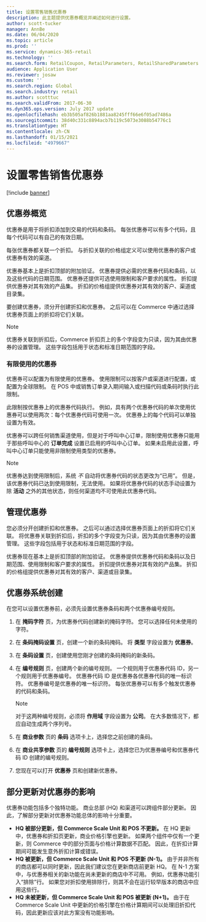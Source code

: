 ```yaml
---
title: 设置零售销售优惠券
description: 此主题提供优惠券概览并阐述如何进行设置。
author: scott-tucker
manager: AnnBe
ms.date: 06/04/2020
ms.topic: article
ms.prod: ''
ms.service: dynamics-365-retail
ms.technology: ''
ms.search.form: RetailCoupon, RetailParameters, RetailSharedParameters
audience: Application User
ms.reviewer: josaw
ms.custom: ''
ms.search.region: Global
ms.search.industry: retail
ms.author: scotttuc
ms.search.validFrom: 2017-06-30
ms.dyn365.ops.version: July 2017 update
ms.openlocfilehash: eb3b505af826b1881aa8245fff66e6f05ad7486a
ms.sourcegitcommit: 38d40c331c8894acb7b119c5073e3088b54776c1
ms.translationtype: HT
ms.contentlocale: zh-CN
ms.lasthandoff: 01/15/2021
ms.locfileid: "4979667"
---
```

# <a name="set-up-coupons-for-retail-sales"></a>设置零售销售优惠券

[!include [banner](includes/banner.md)]

## <a name="overview-of-coupons"></a>优惠券概览

优惠券是用于将折扣添加到交易的代码和条码。 每张优惠券可以有多个代码，且每个代码可以有自己的有效日期。

每张优惠券都关联一个折扣。 与折扣关联的价格组定义可以使用优惠券的客户或优惠券有效的渠道。

优惠券基本上是折扣顶部的附加验证。 优惠券提供必需的优惠券代码和条码，以及这些代码的日期范围。 优惠券还提供可选使用限制和客户要求的属性。 折扣提供优惠券对其有效的产品集。 折扣的价格组提供优惠券对其有效的客户、渠道或目录集。

要创建优惠券，须分开创建折扣和优惠券。 之后可以在 Commerce 中通过选择优惠券页面上的折扣将它们关联。

> [!NOTE]
> 优惠券关联到折扣后，Commerce 折扣页上的多个字段变为只读，因为其由优惠券的设置管理。 这些字段包括用于状态和标准日期范围的字段。

### <a name="limited-use-coupons"></a>有限使用的优惠券

优惠券可以配置为有限使用的优惠券。 使用限制可以按客户或渠道进行配置，或配置为全球限制。 在 POS 中或销售订单录入期间输入或扫描代码或条码时执行此限制。

此限制按优惠券上的优惠券代码执行。 例如，具有两个优惠券代码的单次使用优惠券可以使用两次：每个优惠券代码可使用一次。 优惠券上的每个代码可以单独设置为有效。

优惠券可以跨任何销售渠道使用，但是对于呼叫中心订单，限制使用优惠券只能用于那些呼叫中心的 **订单完成** 设置已启用的呼叫中心订单。 如果未启用此设置，呼叫中心订单只能使用非限制使用类型的优惠券。

> [!NOTE]
> 优惠券达到使用限制后，系统 *不* 自动将优惠券代码的状态更改为“已用”。 但是，该优惠券代码已达到使用限制，无法使用。 如果将优惠券代码的状态手动设置为除 **活动** 之外的其他状态，则任何渠道均不可使用此优惠券代码。  

## <a name="managing-coupons"></a>管理优惠券

您必须分开创建折扣和优惠券。 之后可以通过选择优惠券页面上的折扣将它们关联。 将优惠券关联到折扣后，折扣的多个字段变为只读，因为其由优惠券的设置管理。 这些字段包括用于状态和标准日期范围的字段。

优惠券现在基本上是折扣顶部的附加验证。 优惠券提供优惠券代码和条码以及日期范围、使用限制和客户要求的属性。 折扣提供优惠券对其有效的产品集。 折扣的价格组提供优惠券对其有效的客户、渠道或目录集。

## <a name="system-setup-for-coupons"></a>优惠券系统创建

在您可以设置优惠券前，必须先设置优惠券条码和两个优惠券编号规则。

1. 在 **掩码字符** 页，为优惠券代码创建新的掩码字符。 您可以选择任何未使用的字符。
2. 在 **条码掩码设置** 页，创建一个新的条码掩码。 将 **类型** 字段设置为 **优惠券**。
3. 在 **条码设置** 页，创建使用您刚才创建的条码掩码的新条码。
4. 在 **编号规则** 页，创建两个新的编号规则。 一个规则用于优惠券代码 ID，另一个规则用于优惠券编号。 优惠券代码 ID 是优惠券各优惠券代码的唯一标识符。 优惠券编号是优惠券的唯一标识符。 每张优惠券可以有多个触发优惠券的代码和条码。

    > [!NOTE]
    > 对于这两种编号规则，必须将 **作用域** 字段设置为 **公司**。 在大多数情况下，都应自动生成两个序列号。

5. 在 **商业参数** 页的 **条码** 选项卡上，选择您之前创建的条码。
6. 在 **商业共享参数** 页的 **编号规则** 选项卡上，选择您已为优惠券编号和优惠券代码 ID 创建的编号规则。
7. 您现在可以打开 **优惠券** 页和创建新优惠券。

## <a name="the-effect-of-partial-updates-on-coupons"></a>部分更新对优惠券的影响

优惠券功能包括多个独特功能。 商业总部 (HQ) 和渠道可以跨组件部分更新。 因此，了解部分更新对优惠券功能总体的影响十分重要。

- **HQ 被部分更新，但 Commerce Scale Unit 和 POS 不更新。** 在 HQ 更新中，优惠券和折扣页更新，商业价格引擎也更新。 如果两个组件中仅有一个更新，则 Commerce 中的部分页面与价格计算数据不匹配。 因此，在折扣计算期间可能发生意外折扣计算或错误。
- **HQ 被更新，但 Commerce Scale Unit 和 POS 不更新 (N-1)。** 由于并非所有的商店都可以同时更新，因此我们建议您在更新商店前更新 HQ。 在 N-1 方案中，与优惠券相关的新功能在尚未更新的商店中不可用。 例如，优惠券功能引入“排除”行。 如果您对折扣使用排除行，则其不会在运行较早版本的商店中应用这些行。
- **HQ 未被更新，但 Commerce Scale Unit 和 POS 被更新 (N+1)。** 由于在 Commerce Scale Unit 中更新的价格引擎在价格计算期间可以处理旧折扣代码，因此更新应该对此方案没有功能影响。
